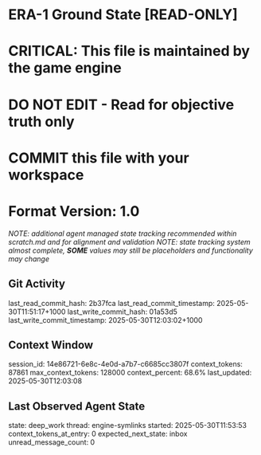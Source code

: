 # ERA-1 Ground State [READ-ONLY]
# CRITICAL: This file is maintained by the game engine
# DO NOT EDIT - Read for objective truth only
# COMMIT this file with your workspace
# Format Version: 1.0
*NOTE: additional agent managed state tracking recommended within scratch.md and for alignment and validation*
*NOTE: state tracking system almost complete, **SOME** values may still be placeholders and functionality may change*

## Git Activity
last_read_commit_hash: 2b37fca
last_read_commit_timestamp: 2025-05-30T11:51:17+1000
last_write_commit_hash: 01a53d5
last_write_commit_timestamp: 2025-05-30T12:03:02+1000

## Context Window
session_id: 14e86721-6e8c-4e0d-a7b7-c6685cc3807f
context_tokens: 87861
max_context_tokens: 128000
context_percent: 68.6%
last_updated: 2025-05-30T12:03:08

## Last Observed Agent State
state: deep_work
thread: engine-symlinks
started: 2025-05-30T11:53:53
context_tokens_at_entry: 0
expected_next_state: inbox
unread_message_count: 0
